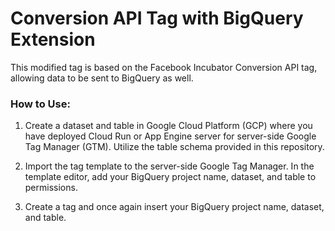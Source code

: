 # Conversion API Tag with BigQuery Extension

This modified tag is based on the Facebook Incubator Conversion API tag, allowing data to be sent to BigQuery as well.

### How to Use:

1. Create a dataset and table in Google Cloud Platform (GCP) where you have deployed Cloud Run or App Engine server for server-side Google Tag Manager (GTM). Utilize the table schema provided in this repository.

2. Import the tag template to the server-side Google Tag Manager. In the template editor, add your BigQuery project name, dataset, and table to permissions.

3. Create a tag and once again insert your BigQuery project name, dataset, and table.


